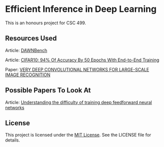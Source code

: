 # Efficient Inference in Deep Learning

This is an honours project for CSC 499.

## Resources Used

Article: [DAWNBench](https://dawnd9.sites.stanford.edu/dawnbench)

Article: [CIFAR10: 94% Of Accuracy By 50 Epochs With End-to-End Training](https://fptsoftware.com/resource-center/blogs/cifar10-94-of-accuracy-by-50-epochs-with-end-to-end-training)

Paper: [VERY DEEP CONVOLUTIONAL NETWORKS FOR LARGE-SCALE IMAGE RECOGNITION](https://arxiv.org/pdf/1409.1556)

## Possible Papers To Look At

Article: [Understanding the difficulty of training deep feedforward neural networks](https://proceedings.mlr.press/v9/glorot10a/glorot10a.pdf)

## License

This project is licensed under the [MIT License](./LICENSE). See the LICENSE file for details.
